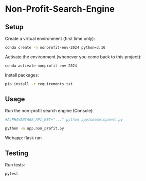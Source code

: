 # Non-Profit-Search-Engine
## Setup

Create a virtual environment (first time only):

```sh
conda create -n nonprofit-env-2024 python=3.10
```

Activate the environment (whenever you come back to this project):

```sh
conda activate nonprofit-env-2024
```

Install packages:

```sh
pip install -r requirements.txt
```

## Usage

Run the non-profit search engine (Console):

```sh
#ALPHAVANTAGE_API_KEY="..." python app/unemployment.py

python -m app.non_profit.py
```

Webapp:
flask run

## Testing

Run tests:

```sh
pytest
```